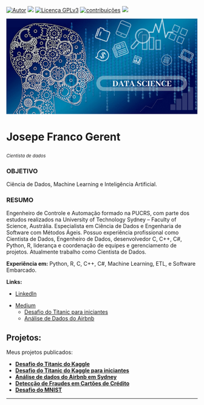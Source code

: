 [![Autor](https://img.shields.io/badge/Autor-josepefg-red.svg)](https://bit.ly/jfg-linkedin) [![](https://img.shields.io/badge/Python-3.11+-blue.svg)](https://www.python.org/downloads/release/python-3115/) [![Licença GPLv3](https://img.shields.io/badge/Licença-GPLv3-blue.svg)](http://perso.crans.org/besson/LICENSE.html) [![contribuições](https://img.shields.io/badge/Contibui%C3%A7%C3%B5es-aceitas-brightgreen.svg?style=flat)](https://github.com/josepefg/portfolio/issues) [<img src="https://img.shields.io/badge/Language-English-red">](README_EN.md)

<!-- [![](https://img.shields.io/badge/Language-English-red)](english/README_EN.md) -->
<p align="center">
  <img src="cover.png" >
</p>

# Josepe Franco Gerent
<sub>*Cientista de dados*</sub>

### OBJETIVO 
Ciência de Dados, Machine Learning e Inteligência Artificial.

### RESUMO 
Engenheiro de Controle e Automação formado na PUCRS, com parte dos estudos realizados na University of Technology Sydney – Faculty of Science, Austrália. Especialista em Ciência de Dados e Engenharia de Software com Métodos Ágeis. Possuo experiência profissional como Cientista de Dados, Engenheiro de Dados, desenvolvedor C, C++, C#, Python, R, liderança e coordenação de equipes e gerenciamento de projetos. Atualmente trabalho como Cientista de Dados.

**Experiência em:** Python, R, C, C++, C#, Machine Learning, ETL, e Software Embarcado.

**Links:**
* [LinkedIn](https://bit.ly/jfg-linkedin)  
<!-- * [Desafio do Titanic para iniciantes](https://www.linkedin.com/pulse/desafio-do-titanic-para-iniciantes-josepe-franco-gerent) --> 
* [Medium](https://bit.ly/jfg-medium)  
  * [Desafio do Titanic para iniciantes](https://bit.ly/2OlcG7q)
  * [Análise de Dados do Airbnb](https://bit.ly/3a9CjAA)
 <!-- * [Blog]() --> 
 <!-- * [Outro]() -->


## Projetos:
Meus projetos publicados:

* **[Desafio do Titanic do Kaggle](https://bit.ly/3qcJCgA)**  
* **[Desafio do Titanic do Kaggle para iniciantes](https://bit.ly/3qgmcqK)**  
* **[Análise de dados do Airbnb em Sydney](https://bit.ly/3jGmcxt)**
* **[Detecção de Fraudes em Cartões de Crédito](http://bit.ly/3uYUL7n)**
* **[Desafio do MNIST](https://bit.ly/3ZxqT1B)**


---




